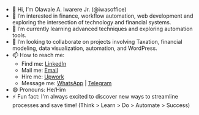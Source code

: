 - 👋 Hi, I’m Olawale A. Iwarere Jr. (@iwasoffice)
- 👀 I’m interested in finance, workflow automation, web development and exploring the intersection of technology and financial systems.
- 🌱 I’m currently learning advanced techniques and exploring automation tools.
- 💞️ I’m looking to collaborate on projects involving Taxation, financial modeling, data visualization, automation, and WordPress.
- 📫 How to reach me: 
  - Find me: [LinkedIn](https://www.linkedin.com/in/olawale-iwarere-jr-5275751aa/) 
  - Mail me: [Email](mailto:iwasofficial@outlook.com) 
  - Hire me: [Upwork](https://www.upwork.com/freelancers/~0103946b6310309ded) 
  - Message me: [WhatsApp](https://wa.me/2348135703537) | [Telegram](https://t.me/iwas_official)
- 😄 Pronouns: He/Him
- ⚡ Fun fact: I'm always excited to discover new ways to streamline processes and save time! (Think > Learn > Do > Automate > Success)

<!---
iwasoffice/iwasoffice is a ✨ special ✨ repository because its `README.md` (this file) appears on your GitHub profile.
You can click the Preview link to take a look at your changes.
--->
